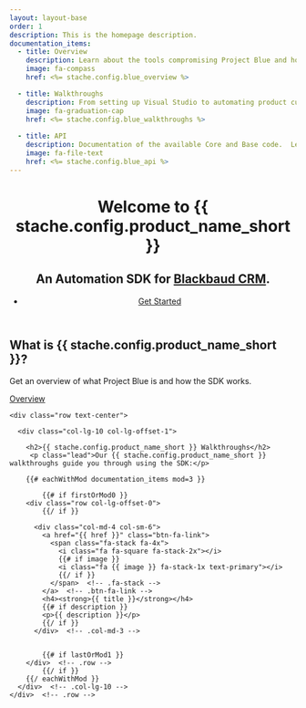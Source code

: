 ```yaml
---
layout: layout-base
order: 1
description: This is the homepage description.
documentation_items:
  - title: Overview
    description: Learn about the tools compromising Project Blue and how they work together.
    image: fa-compass
    href: <%= stache.config.blue_overview %>

  - title: Walkthroughs
    description: From setting up Visual Studio to automating product customizations, learn how to use the SDK with our 101 and 201 courses.
    image: fa-graduation-cap
    href: <%= stache.config.blue_walkthroughs %>
    
  - title: API
    description: Documentation of the available Core and Base code.  Learn what out-of-the-box functionality comes with the SDK.
    image: fa-file-text
    href: <%= stache.config.blue_api %>
---
```


<header class="welcome" data-stellar-background-ratio="0.5">
  <div class="text-vertical-center">
    <h1>Welcome to {{ stache.config.product_name_short }}</h1>
    <h2>An Automation SDK for <a class="welcome-header-link" href="https://www.blackbaud.com/fundraising-crm/blackbaud-nonprofit-crm">Blackbaud CRM</a>.</h2>
    <ul class="list-inline">
      <li>
        <a href="{{stache.config.blue_walkthroughs_101}}" class="btn btn-lg btn-primary">Get Started</a>
      </li>
    </ul>
  </div>
</header>

<section id="about" class="about section-padding">
  <div class="container">
    <div class="row">
      <div class="col-sm-12 text-center">
        <h2>What is {{ stache.config.product_name_short }}?</h2>
        <p class="lead">Get an overview of what Project Blue is and how the SDK works.</p>
        <p><a href="{{stache.config.blue_overview}}" class="btn btn-lg btn-primary">Overview</a></p>
      </div>  <!-- .col-sm-12 -->
    </div>  <!-- .row -->
  </div>  <!-- .container -->
</section>  <!-- .about -->

<section id="features" class="learn section-padding bg-primary">
  <div class="container">
  
    <div class="row text-center">
    
      <div class="col-lg-10 col-lg-offset-1">
        
        <h2>{{ stache.config.product_name_short }} Walkthroughs</h2>
         <p class="lead">Our {{ stache.config.product_name_short }} walkthroughs guide you through using the SDK:</p>
         
        {{# eachWithMod documentation_items mod=3 }}

            {{# if firstOrMod0 }}
        <div class="row col-lg-offset-0"> 
            {{/ if }}
          
          <div class="col-md-4 col-sm-6">
            <a href="{{ href }}" class="btn-fa-link">
              <span class="fa-stack fa-4x">
                <i class="fa fa-square fa-stack-2x"></i>
                {{# if image }}
                <i class="fa {{ image }} fa-stack-1x text-primary"></i>
                {{/ if }}
              </span>  <!-- .fa-stack -->
            </a>  <!-- .btn-fa-link -->
            <h4><strong>{{ title }}</strong></h4>
            {{# if description }}
            <p>{{ description }}</p>
            {{/ if }}
          </div>  <!-- .col-md-3 -->
          
          
            {{# if lastOrMod1 }}
        </div>  <!-- .row -->
            {{/ if }}
        {{/ eachWithMod }}
      </div>  <!-- .col-lg-10 -->
    </div>  <!-- .row -->
  </div>  <!-- .container -->
</section>  <!-- .learn -->

<!--
<section id="start" class="start section-padding">
  <div class="container">
    <div class="row">
      <div class="col-sm-12">
        <h2>Get Help</h2>
        <p>Got questions?  We want to help! 
          Check out <a href="{{ stache.config.stache_docs_resources_faq }}">frequently asked questions</a></p>
      </div>  
    </div>  
  </div>  
</section>
-->